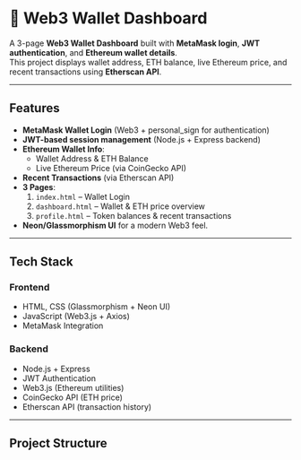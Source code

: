 # 🚀 Web3 Wallet Dashboard

A 3-page **Web3 Wallet Dashboard** built with **MetaMask login**, **JWT authentication**, and **Ethereum wallet details**.  
This project displays wallet address, ETH balance, live Ethereum price, and recent transactions using **Etherscan API**.

---

## **Features**
- **MetaMask Wallet Login** (Web3 + personal_sign for authentication)
- **JWT-based session management** (Node.js + Express backend)
- **Ethereum Wallet Info**:
  - Wallet Address & ETH Balance
  - Live Ethereum Price (via CoinGecko API)
- **Recent Transactions** (via Etherscan API)
- **3 Pages**:
  1. `index.html` – Wallet Login
  2. `dashboard.html` – Wallet & ETH price overview
  3. `profile.html` – Token balances & recent transactions
- **Neon/Glassmorphism UI** for a modern Web3 feel.

---

## **Tech Stack**
### **Frontend**
- HTML, CSS (Glassmorphism + Neon UI)
- JavaScript (Web3.js + Axios)
- MetaMask Integration

### **Backend**
- Node.js + Express
- JWT Authentication
- Web3.js (Ethereum utilities)
- CoinGecko API (ETH price)
- Etherscan API (transaction history)

---

## **Project Structure**
